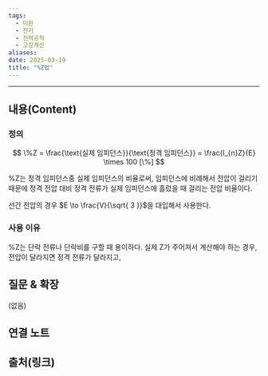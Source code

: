 ```yaml
---
tags:
  - 미완
  - 전기
  - 전력공학
  - 고장계산
aliases: 
date: 2025-03-19
title: "%Z법"
---
```


---

## 내용(Content)

### 정의

$$
\%Z = \frac{\text{실제 임피던스}}{\text{정격 임피던스}} = \frac{I_{n}Z}{E} \times 100 [\%]
$$

%Z는 정격 임피던스중 실제 임피던스의 비율로써, 임피던스에 비례해서 전압이 걸리기 때문에 정격 전압 대비 정격 전류가 실제 임피던스에 흘렀을 때 걸리는 전압 비율이다. 

선간 전압의 경우 $E \to \frac{V}{\sqrt{ 3 }}$을 대입해서 사용한다.

### 사용 이유

%Z는 단락 전류나 단락비를 구할 때 용이하다. 실제 Z가 주어져서 계산해야 하는 경우, 전압이 달라지면 정격 전류가 달라지고,

## 질문 & 확장

(없음)

## 연결 노트

## 출처(링크)





